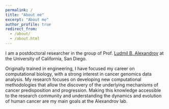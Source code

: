 ```yaml
---
permalink: /
title: "About me"
excerpt: "About me"
author_profile: true
redirect_from: 
  - /about/
  - /about.html
---
```


I am a postdoctoral researcher in the group of Prof. [Ludmil B. Alexandrov](http://alexandrov.ucsd.edu/) at the University of California, San Diego.

Originally trained in engineering, I have focused my career on computational biology, with a strong interest in cancer genomics data analysis. My research focuses on developing new computational methodologies that allow the discovery of the underlying mechanisms of cancer predisposition and progression. Making this knowledge accessible to the research community and understanding the dynamics and evolution of human cancer are my main goals at the Alexandrov lab.
